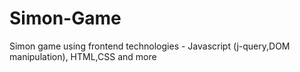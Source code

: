 # Simon-Game
Simon game using frontend technologies - Javascript (j-query,DOM manipulation), HTML,CSS and more
